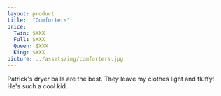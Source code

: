 ```yaml
---
layout: product
title:  "Comforters"
price:
  Twin: $XXX
  Full: $XXX
  Queen: $XXX
  King: $XXX
picture: ../assets/img/comforters.jpg
---
```


Patrick's dryer balls are the best. They leave my clothes light and fluffy! He's such a cool kid.

